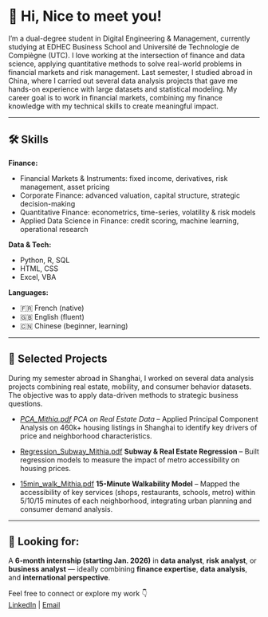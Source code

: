 # 👋 Hi, Nice to meet you! 

I’m a dual-degree student in Digital Engineering & Management, currently studying at EDHEC Business School and Université de Technologie de Compiègne (UTC). I love working at the intersection of finance and data science, applying quantitative methods to solve real-world problems in financial markets and risk management. Last semester, I studied abroad in China, where I carried out several data analysis projects that gave me hands-on experience with large datasets and statistical modeling. My career goal is to work in financial markets, combining my finance knowledge with my technical skills to create meaningful impact.  


---

## 🛠️ Skills
**Finance:**  
- Financial Markets & Instruments: fixed income, derivatives, risk management, asset pricing  
- Corporate Finance: advanced valuation, capital structure, strategic decision-making  
- Quantitative Finance: econometrics, time-series, volatility & risk models  
- Applied Data Science in Finance: credit scoring, machine learning, operational research  
  

**Data & Tech:**  
- Python, R, SQL
- HTML, CSS  
- Excel, VBA 

**Languages:**  
- 🇫🇷 French (native)  
- 🇬🇧 English (fluent)  
- 🇨🇳 Chinese (beginner, learning)  
---

## 📂 Selected Projects 

During my semester abroad in Shanghai, I worked on several data analysis projects combining real estate, mobility, and consumer behavior datasets.  
The objective was to apply data-driven methods to strategic business questions.

- *[PCA_Mithia.pdf](https://github.com/user-attachments/files/22454024/PCA_Mithia.pdf)
*PCA on Real Estate Data** – Applied Principal Component Analysis on 460k+ housing listings in Shanghai to identify key drivers of price and neighborhood characteristics.  

- [Regression_Subway_Mithia.pdf](https://github.com/user-attachments/files/22454027/Regression_Subway_Mithia.pdf)
**Subway & Real Estate Regression** – Built regression models to measure the impact of metro accessibility on housing prices.

- [15min_walk_Mithia.pdf](https://github.com/user-attachments/files/22454029/15min_walk_Mithia.pdf)
**15-Minute Walkability Model** – Mapped the accessibility of key services (shops, restaurants, schools, metro) within 5/10/15 minutes of each neighborhood, integrating urban planning and consumer demand analysis.



---

## 🎯 Looking for:
A **6-month internship (starting Jan. 2026)** in **data analyst**, **risk analyst**, or **business analyst** — ideally combining **finance expertise**, **data analysis**, and **international perspective**.  

Feel free to connect or explore my work 👇  
[LinkedIn](https://www.linkedin.com/in/mithia-ratsimbarison/) | [Email](mailto:mithia.ratsimbarison@edhec.com)  

